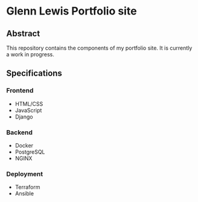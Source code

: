 # Glenn Lewis Portfolio site

## Abstract

This repository contains the components of my portfolio site. It is currently a work in progress.

## Specifications

### Frontend
- HTML/CSS
- JavaScript
- Django

### Backend
- Docker
- PostgreSQL
- NGINX

### Deployment
- Terraform
- Ansible
